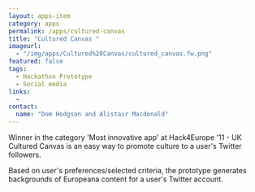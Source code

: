 ```yaml
---
layout: apps-item
category: apps
permalink: /apps/cultured-canvas
title: "Cultured Canvas "
imageurl:
  - "/img/apps/Cultured%20Canvas/cultured_canvas.fw.png"
featured: false
tags:
  - Hackathon Prototype
  - Social media
links:
  - 
contact: 
  name: "Dom Hodgson and Alistair Macdonald"
---
```


Winner in the category 'Most innovative app'  at Hack4Europe '11 - UK Cultured Canvas is an easy way to promote culture to a user's Twitter followers.

Based on user's preferences/selected criteria, the prototype generates backgrounds of Europeana content for a user's Twitter account.



